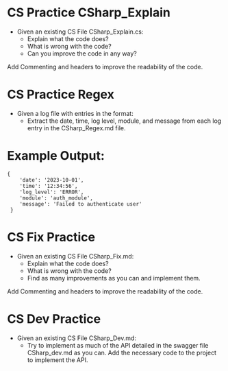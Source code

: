 # CS Practice  CSharp_Explain
- Given an existing CS File CSharp_Explain.cs:
    - Explain what the code does?
    - What is wrong with the code?
    - Can you improve the code in any way?

Add Commenting and headers to improve the readability of the code.

# CS Practice Regex
- Given a log file with entries in the format:
    - Extract the date, time, log level, module, and message from each log entry in the CSharp_Regex.md file.

# Example Output:
```
{
    'date': '2023-10-01',
    'time': '12:34:56',
    'log_level': 'ERROR',
    'module': 'auth_module',
    'message': 'Failed to authenticate user'
 }
```

# CS Fix Practice
- Given an existing CS File CSharp_Fix.md:
    - Explain what the code does?
    - What is wrong with the code?
    - Find as many improvements as you can and implement them.

Add Commenting and headers to improve the readability of the code.


# CS Dev Practice
- Given an existing CS File CSharp_Dev.md:
    - Try to implement as much of the API detailed in the swagger file CSharp_dev.md as you can.  Add the necessary code to the project to implement the API.
